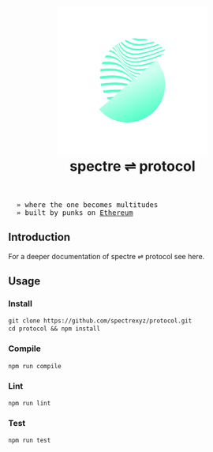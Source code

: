 <h1 align="center">
  <br>
  <a href="http://www.amitmerchant.com/electron-markdownify"><img src=".github/logo.png" alt="Spectre Protocol" width="
  300"></a>
  <br>
  spectre ⇌ protocol
  <br>
  <br>
</h1>

<pre>
  » where the one becomes multitudes
  » built by punks on <a href="http://ethereum.org" target="_blank">Ethereum</a>
</pre>

## Introduction

For a deeper documentation of spectre ⇌ protocol see here.

## Usage

### Install

```
git clone https://github.com/spectrexyz/protocol.git
cd protocol && npm install
```

### Compile

```
npm run compile
```

### Lint

```
npm run lint
```

### Test

```
npm run test
```
